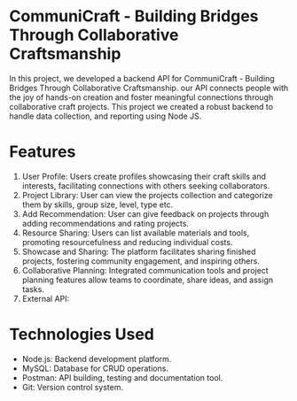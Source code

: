 # CommuniCraft	- Building	Bridges	Through	Collaborative	Craftsmanship
In this project, we developed a backend API for CommuniCraft - Building Bridges Through
Collaborative Craftsmanship. our API connects people with the joy of hands-on
creation and foster meaningful connections through collaborative craft projects. 
This project we created a robust backend to handle data collection, and reporting using Node JS.

# Features 
1. User Profile: Users create profiles showcasing their craft skills and interests, facilitating connections with others seeking collaborators.
2. Project Library: User can view the projects collection and categorize them by skills, group size, level, type etc.
3. Add Recommendation: User can give feedback on projects through adding recommendations and rating projects.
4. Resource Sharing: Users can list available materials and tools, promoting resourcefulness and reducing individual costs.
5. Showcase and Sharing: The platform facilitates sharing finished projects, fostering community engagement, and inspiring others.
6. Collaborative Planning: Integrated communication tools and project planning features allow teams to coordinate, share ideas, and assign tasks.
7. External API: 


# Technologies Used
* Node.js: Backend development platform.
* MySQL: Database for CRUD operations.
* Postman: API building, testing and documentation tool.
* Git: Version control system.
